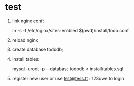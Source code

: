 # test
1. link nginx conf:

    ln -s -t /etc/nginx/sites-enabled $(pwd)/install/todo.conf
2. reload nginx
3. create database tododb;
4. install tables:

    mysql -uroot -p --database tododb < install/tables.sql

5. register new user or use test@tess.tt : 123qwe to login
